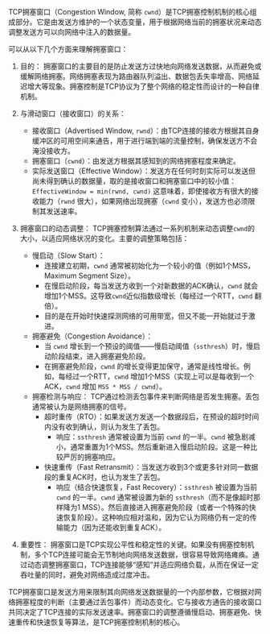 
TCP拥塞窗口（Congestion Window, 简称 `cwnd`）是TCP拥塞控制机制的核心组成部分。它是由发送方维护的一个状态变量，用于根据网络当前的拥塞状况来动态调整发送方可以向网络中注入的数据量。

可以从以下几个方面来理解拥塞窗口：

1.  目的：
    拥塞窗口的主要目的是防止发送方过快地向网络发送数据，从而避免或缓解网络拥塞。网络拥塞表现为路由器队列溢出、数据包丢失率增高、网络延迟增大等现象。拥塞控制是TCP协议为了整个网络的稳定性而设计的一种自律机制。

2.  与滑动窗口（接收窗口）的关系：
    *   接收窗口（Advertised Window, `rwnd`）：由TCP连接的接收方根据其自身缓冲区的可用空间来通告，用于进行端到端的流量控制，确保发送方不会淹没接收方。
    *   拥塞窗口（`cwnd`）：由发送方根据其感知到的网络拥塞程度来确定。
    *   实际发送窗口（Effective Window）：发送方在任何时刻实际可以发送但尚未得到确认的数据量，取的是接收窗口和拥塞窗口中的较小值：
        `EffectiveWindow = min(rwnd, cwnd)`
    这意味着，即使接收方有很大的接收能力（`rwnd` 很大），如果网络出现拥塞（`cwnd` 变小），发送方也必须限制其发送速率。

3.  拥塞窗口的动态调整：
    TCP拥塞控制算法通过一系列机制来动态调整`cwnd`的大小，以适应网络状况的变化。主要的调整策略包括：
    *   慢启动（Slow Start）：
        *   连接建立初期，`cwnd` 通常被初始化为一个较小的值（例如1个MSS，Maximum Segment Size）。
        *   在慢启动阶段，每当发送方收到一个对新数据的ACK确认，`cwnd` 就会增加1个MSS。这导致`cwnd`近似指数级增长（每经过一个RTT，`cwnd` 翻倍）。
        *   目的是在开始时快速探测网络的可用带宽，但又不能一开始就过于激进。
    *   拥塞避免（Congestion Avoidance）：
        *   当 `cwnd` 增长到一个预设的阈值——慢启动阈值（`ssthresh`）时，慢启动阶段结束，进入拥塞避免阶段。
        *   在拥塞避免阶段，`cwnd` 的增长变得更加保守，通常是线性增长。例如，每经过一个RTT，`cwnd` 增加1个MSS（实现上可以是每收到一个ACK，`cwnd` 增加 `MSS * MSS / cwnd`）。
    *   拥塞检测与响应：
        TCP通过检测丢包事件来判断网络是否发生拥塞。丢包通常被认为是网络拥塞的信号。
        *   超时重传（RTO）：如果发送方发送一个数据段后，在预设的超时时间内没有收到确认，则认为发生了丢包。
            *   响应：`ssthresh` 通常被设置为当前 `cwnd` 的一半。`cwnd` 被急剧减小，通常重置为1个MSS。然后重新进入慢启动阶段。这是一种比较严厉的拥塞响应。
        *   快速重传（Fast Retransmit）：当发送方收到3个或更多针对同一数据段的重复ACK时，也认为发生了丢包。
            *   响应（结合快速恢复，Fast Recovery）：`ssthresh` 被设置为当前 `cwnd` 的一半。`cwnd` 通常被设置为新的 `ssthresh`（而不是像超时那样降为1 MSS）。然后直接进入拥塞避免阶段（或者一个特殊的快速恢复阶段）。这种响应相对温和，因为它认为网络仍有一定的传输能力（因为还能收到重复ACK）。

4.  重要性：
    拥塞窗口是TCP实现公平性和稳定性的关键。如果没有拥塞控制机制，多个TCP连接可能会无节制地向网络发送数据，很容易导致网络瘫痪。通过动态调整拥塞窗口，TCP连接能够“感知”并适应网络负载，从而在保证一定吞吐量的同时，避免对网络造成过度冲击。

TCP拥塞窗口是发送方用来限制其向网络发送数据量的一个内部参数，它根据对网络拥塞程度的判断（主要通过丢包事件）而动态变化。它与接收方通告的接收窗口共同决定了TCP连接的实际发送速率。拥塞窗口的调整遵循慢启动、拥塞避免、快速重传和快速恢复等算法，是TCP拥塞控制机制的核心。

